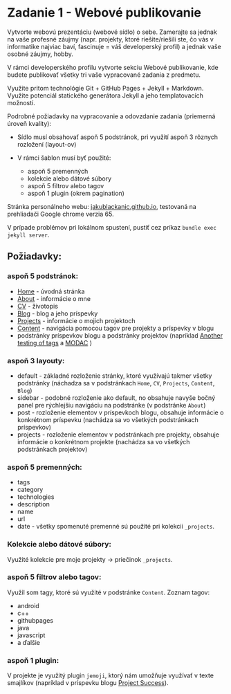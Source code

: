 # Zadanie 1 - Webové publikovanie

Vytvorte webovú prezentáciu (webové sídlo) o sebe. Zamerajte sa jednak na vaše profesné záujmy (napr. projekty, ktoré riešite/riešili ste, čo vás v informatike najviac baví, fascinuje = váš developerský profil) a jednak vaše osobné záujmy, hobby.

V rámci developerského profilu vytvorte sekciu Webové publikovanie, kde budete publikovať všetky tri vaše vypracované zadania z predmetu.

Využite pritom technológie Git + GitHub Pages + Jekyll + Markdown. Využite potenciál statického generátora Jekyll a jeho templatovacích možností.

Podrobné požiadavky na vypracovanie a odovzdanie zadania (priemerná úroveň kvality):

* Sídlo musí obsahovať aspoň 5 podstránok, pri využití aspoň 3 rôznych rozložení (layout-ov)

* V rámci šablon musí byť použité:

	* aspoň 5 premenných
	* kolekcie alebo dátové súbory
	* aspoň 5 filtrov alebo tagov
	* aspoň 1 plugin (okrem pagination)


Stránka personálneho webu: [jakublackanic.github.io](https://jakublackanic.github.io/), testovaná na prehliadači Google chrome verzia 65.

V prípade problémov pri lokálnom spustení, pustiť cez príkaz `bundle exec jekyll server`.

## Požiadavky:

### aspoň 5 podstránok:
* [Home](https://jakublackanic.github.io/) - úvodná stránka
* [About](https://jakublackanic.github.io/about/) - informácie o mne
* [CV](https://jakublackanic.github.io/cv/) - životopis
* [Blog](https://jakublackanic.github.io/blog/) - blog a jeho príspevky
* [Projects](https://jakublackanic.github.io/project/) - informácie o mojich projektoch
* [Content](https://jakublackanic.github.io/content/) - navigácia pomocou tagov pre projekty a príspevky v blogu 
* podstránky príspevkov blogu a podstránky projektov (napríklad [Another testing of tags](https://jakublackanic.github.io/blog/2016/05/24/another-testing-of-tags)  a [MODAC](https://jakublackanic.github.io/projects/modac/) )

### aspoň 3 layouty:
* default - základné rozloženie stránky, ktoré využívajú takmer všetky podstránky (náchadza sa v podstránkach `Home`, `CV`, `Projects`, `Content`, `Blog`)
* sidebar - podobné rozloženie ako default, no obsahuje navyše bočný panel pre rýchlejšiu navigáciu na podstránke (v podstránke `About`)
* post - rozloženie elementov v príspevkoch blogu, obsahuje informácie o konkrétnom príspevku (nachádza sa vo všetkých podstránkach príspevkov)
* projects - rozloženie elementov v podstránkach pre projekty, obsahuje informácie o konkrétnom projekte (nachádza sa vo všetkých podstránkach projektov)

### aspoň 5 premenných:
* tags
* category
* technologies
* description
* name
* url
* date - všetky spomenuté premenné sú použité pri kolekcii `_projects`.

### Kolekcie alebo dátové súbory:
Využité kolekcie pre moje projekty -> priečinok `_projects`.

### aspoň 5 filtrov alebo tagov:
Využil som tagy, ktoré sú využité v podstránke `Content`. Zoznam tagov:
* android
* c++
* githubpages
* java
* javascript
* a ďalšie

### aspoň 1 plugin:
V projekte je využitý plugin `jemoji`, ktorý nám umožňuje využívať v texte smajlíkov (napríklad v príspevku blogu [Project Success](https://jakublackanic.github.io/blog/2017/07/11/project-success)).
